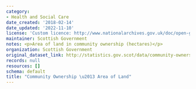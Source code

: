 ```yaml
---
category:
- Health and Social Care
date_created: '2018-02-14'
date_updated: '2022-11-10'
license: 'Custom licence: http://www.nationalarchives.gov.uk/doc/open-government-licence/version/3/'
maintainer: Scottish Government
notes: <p>Area of land in community ownership (hectares)</p>
organization: Scottish Government
original_dataset_link: http://statistics.gov.scot/data/community-ownership-area-of-land
records: null
resources: []
schema: default
title: "Community Ownership \u2013 Area of Land"
---
```

